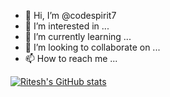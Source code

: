 - 👋 Hi, I’m @codespirit7
- 👀 I’m interested in ...
- 🌱 I’m currently learning ...
- 💞️ I’m looking to collaborate on ...
- 📫 How to reach me ...

[![Ritesh's GitHub stats](https://github-readme-stats.vercel.app/api?username=codespirit7)](https://github.com/codespirit7/github-readme-stats)
